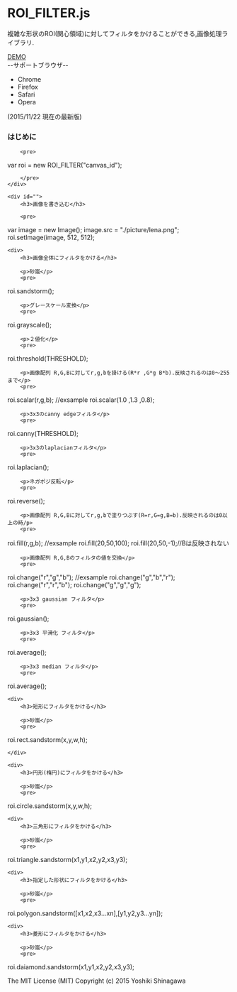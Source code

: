 
<h1> ROI_FILTER.js</h1>

複雑な形状のROI(関心領域)に対してフィルタをかけることができる,画像処理ライブラリ.

<div>
	<a href="http://jsrun.it/s.yoshiki1123/0EQI">DEMO</a>
</div>
<div>
	--サポートブラウザ--
	<ul>
		<li>Chrome</li>
		<li>Firefox</li>
		<li>Safari</li>
		<li>Opera</li>
	</ul>
	(2015/11/22 現在の最新版)
</div>

<div id="main">
	<div id="">
		<h3>はじめに</h3>
		
		<pre>
var roi = new ROI_FILTER("canvas_id");

		</pre>
	</div>

	<div id="">
		<h3>画像を書き込む</h3>
		
		<pre>
var image = new Image();
image.src = "./picture/lena.png";
roi.setImage(image, 512, 512);
		</pre>
	</div>

	<div>
		<h3>画像全体にフィルタをかける</h3>

		<p>砂嵐</p>
		<pre>
roi.sandstorm();
		</pre>

		<p>グレースケール変換</p>
		<pre>
roi.grayscale();
		</pre>

		<p>２値化</p>
		<pre>
roi.threshold(THRESHOLD);
		</pre>

		<p>画像配列 R,G,Bに対してr,g,bを掛ける(R*r ,G*g B*b).反映されるのは0〜255まで</p>
		<pre>
roi.scalar(r,g,b);
//exsample
roi.scalar(1.0 ,1.3 ,0.8);
		</pre>

		<p>3x3のcanny edgeフィルタ</p>
		<pre>
roi.canny(THRESHOLD);
		</pre>

		<p>3x3のlaplacianフィルタ</p>
		<pre>
roi.laplacian();
		</pre>

		<p>ネガポジ反転</p>
		<pre>
roi.reverse();
		</pre>

		<p>画像配列 R,G,Bに対してr,g,bで塗りつぶす(R=r,G=g,B=b).反映されるのは0以上の時/p>
		<pre>
roi.fill(r,g,b);
//exsample
roi.fill(20,50,100);
roi.fill(20,50,-1);//Bは反映されない
		</pre>

		<p>画像配列 R,G,Bのフィルタの値を交換</p>
		<pre>
roi.change("r","g","b");
//exsample
roi.change("g","b","r");
roi.change("r","r","b");
roi.change("g","g","g");
		</pre>

		<p>3x3 gaussian フィルタ</p>
		<pre>
roi.gaussian();
		</pre>

		<p>3x3 平滑化 フィルタ</p>
		<pre>
roi.average();
		</pre>

		<p>3x3 median フィルタ</p>
		<pre>
roi.average();
		</pre>
	</div>

	<div>
		<h3>短形にフィルタをかける</h3>

		<p>砂嵐</p>
		<pre>
roi.rect.sandstorm(x,y,w,h);
		</pre>

	</div>

	<div>
		<h3>円形(楕円)にフィルタをかける</h3>

		<p>砂嵐</p>
		<pre>
roi.circle.sandstorm(x,y,w,h);
		</pre>
	</div>

	<div>
		<h3>三角形にフィルタをかける</h3>

		<p>砂嵐</p>
		<pre>
roi.triangle.sandstorm(x1,y1,x2,y2,x3,y3);
		</pre>
	</div>

	<div>
		<h3>指定した形状にフィルタをかける</h3>

		<p>砂嵐</p>
		<pre>
roi.polygon.sandstorm([x1,x2,x3...xn],[y1,y2,y3...yn]);
		</pre>
	</div>

	<div>
		<h3>菱形にフィルタをかける</h3>

		<p>砂嵐</p>
		<pre>
roi.daiamond.sandstorm(x1,y1,x2,y2,x3,y3);
		</pre>
	</div>

</div>


<div id="footer">
	The MIT License (MIT)  Copyright (c) 2015 Yoshiki Shinagawa
</div>
